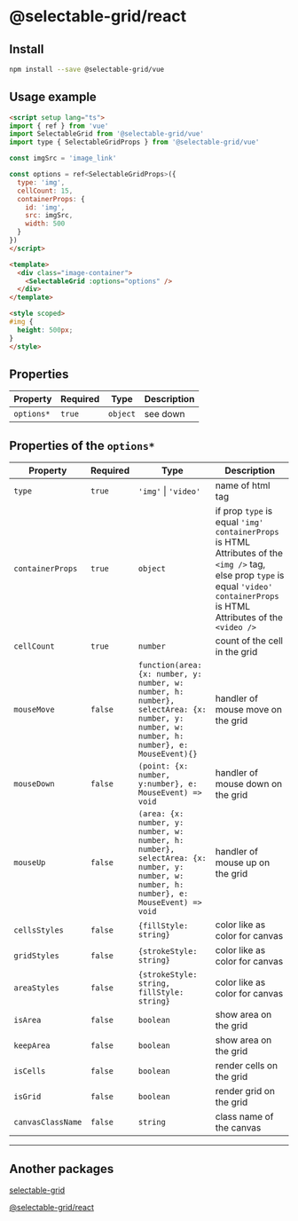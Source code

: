 # @selectable-grid/react

## Install

```bash
npm install --save @selectable-grid/vue
```

## Usage example

```html
<script setup lang="ts">
import { ref } from 'vue'
import SelectableGrid from '@selectable-grid/vue'
import type { SelectableGridProps } from '@selectable-grid/vue'

const imgSrc = 'image_link'

const options = ref<SelectableGridProps>({
  type: 'img',
  cellCount: 15,
  containerProps: {
    id: 'img',
    src: imgSrc,
    width: 500
  }
})
</script>

<template>
  <div class="image-container">
    <SelectableGrid :options="options" />
  </div>
</template>

<style scoped>
#img {
  height: 500px;
}
</style>
```

## Properties

| Property | Required | Type | Description |
|----------|----------|------|-------------|
| `options*` | `true` | `object` | see down |

## Properties of the `options*`

| Property | Required | Type | Description |
|----------|----------|------|-------------|
| `type` | `true` | `'img'` \| `'video'` | name of html tag |
| `containerProps` | `true` | `object` | if prop `type` is equal `'img'` `containerProps` is HTML Attributes of the `<img />` tag, else prop `type` is equal `'video'` `containerProps` is HTML Attributes of the `<video />` |
| `cellCount` | `true` | `number` | count of the cell in the grid |
| `mouseMove` | `false` | `function(area: {x: number, y: number, w: number, h: number}, selectArea: {x: number, y: number, w: number, h: number}, e: MouseEvent){}` | handler of mouse move on the grid |
| `mouseDown` | `false` | `(point: {x: number, y:number}, e: MouseEvent) => void` | handler of mouse down on the grid |
| `mouseUp` | `false` | `(area: {x: number, y: number, w: number, h: number}, selectArea: {x: number, y: number, w: number, h: number}, e: MouseEvent) => void` | handler of mouse up on the grid |
| `cellsStyles` | `false` | `{fillStyle: string}` | color like as color for canvas |
| `gridStyles` | `false` | `{strokeStyle: string}` | color like as color for canvas |
| `areaStyles` | `false` | `{strokeStyle: string, fillStyle: string}` | color like as color for canvas |
| `isArea` | `false` | `boolean` | show area on the grid |
| `keepArea` | `false` | `boolean` | show area on the grid |
| `isCells` | `false` | `boolean` | render cells on the grid |
| `isGrid` | `false` | `boolean` | render grid on the grid |
| `canvasClassName` | `false` | `string` | class name of the canvas |

* * *

## Another packages

[selectable-grid](https://github.com/Pisyukaev/selectable-grid/tree/main/packages/selectable-grid)

[@selectable-grid/react](https://github.com/Pisyukaev/selectable-grid/tree/main/packages/react)
